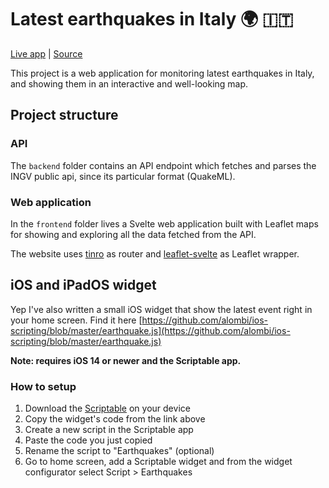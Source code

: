 # Latest earthquakes in Italy 🌍 🇮🇹
<a href="https://ingv.alombi.xyz">Live app</a> | <a href="http://www.ingv.it/">Source</a>

This project is a web application for monitoring latest earthquakes in Italy, and showing them in an interactive and well-looking map.

## Project structure
### API
The `backend` folder contains an API endpoint which fetches and parses the INGV public api, since its particular format (QuakeML). 

### Web application
In the `frontend` folder lives a Svelte web application built with Leaflet maps for showing and exploring all the data fetched from the API.

The website uses [tinro](https://github.com/AlexxNB/tinro) as router and [leaflet-svelte](https://github.com/anoram/leaflet-svelte) as Leaflet wrapper.

## iOS and iPadOS widget
Yep I've also written a small iOS widget that show the latest event right in your home screen. Find it here [https://github.com/alombi/ios-scripting/blob/master/earthquake.js](https://github.com/alombi/ios-scripting/blob/master/earthquake.js)

**Note: requires iOS 14 or newer and the Scriptable app.**
### How to setup 
1. Download the [Scriptable](https://scriptable.app) on your device
2. Copy the widget's code from the link above
3. Create a new script in the Scriptable app
4. Paste the code you just copied
5. Rename the script to "Earthquakes" (optional)
6. Go to home screen, add a Scriptable widget and from the widget configurator select Script > Earthquakes
